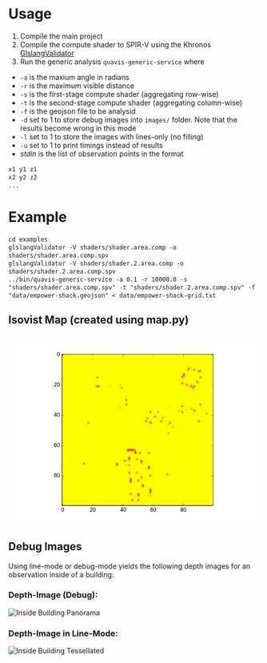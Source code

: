 # Usage
1. Compile the main project
2. Compile the compute shader to SPIR-V using the Khronos [GlslangValidator](https://cvs.khronos.org/svn/repos/ogl/trunk/ecosystem/public/sdk/tools/glslang/Install/)
3. Run the generic analysis `quavis-generic-service` where
 * `-a` is the maxium angle in radians
 * `-r` is the maximum visible distance
 * `-s` is the first-stage compute shader (aggregating row-wise)
 * `-t` is the second-stage compute shader (aggregating column-wise)
 * `-f` is the geojson file to be analysid
 * `-d` set to 1 to store debug images into `images/` folder. Note that the results become wrong in this mode
 * `-l` set to 1 to store the images with lines-only (no filling)
 * `-u` set to 1 to print timings instead of results
 * *stdin* is the list of observation points in the format
```
x1 y1 z1
x2 y2 z2
...
```

# Example
```
cd examples
glslangValidator -V shaders/shader.area.comp -o shaders/shader.area.comp.spv
glslangValidator -V shaders/shader.2.area.comp -o shaders/shader.2.area.comp.spv
../bin/quavis-generic-service -a 0.1 -r 10000.0 -s "shaders/shader.area.comp.spv" -t "shaders/shader.2.area.comp.spv" -f "data/empower-shack.geojson" < data/empower-shack-grid.txt
```

## Isovist Map (created using map.py)

![Isovist Map](map.png)

## Debug Images

Using line-mode or debug-mode yields the following depth images for an observation inside of a building:

### Depth-Image (Debug):

![Inside Building Panorama](inside_building_panorama.png)

### Depth-Image in Line-Mode:

![Inside Building Tessellated](inside_building_tessellation.png)
